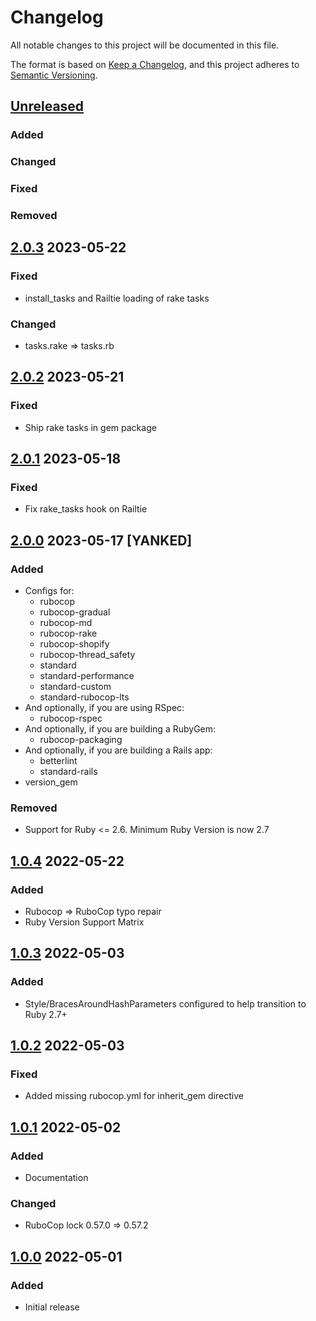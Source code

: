 # Changelog
All notable changes to this project will be documented in this file.

The format is based on [Keep a Changelog](https://keepachangelog.com/en/1.0.0/),
and this project adheres to [Semantic Versioning](https://semver.org/spec/v2.0.0.html).

## [Unreleased]
### Added
### Changed
### Fixed
### Removed

## [2.0.3] 2023-05-22
### Fixed
- install_tasks and Railtie loading of rake tasks
### Changed
- tasks.rake => tasks.rb

## [2.0.2] 2023-05-21
### Fixed
- Ship rake tasks in gem package

## [2.0.1] 2023-05-18
### Fixed
- Fix rake_tasks hook on Railtie

## [2.0.0] 2023-05-17 [YANKED]
### Added
- Configs for:
  - rubocop
  - rubocop-gradual
  - rubocop-md
  - rubocop-rake
  - rubocop-shopify
  - rubocop-thread_safety
  - standard
  - standard-performance
  - standard-custom
  - standard-rubocop-lts
- And optionally, if you are using RSpec:
  - rubocop-rspec
- And optionally, if you are building a RubyGem:
  - rubocop-packaging
- And optionally, if you are building a Rails app:
  - betterlint
  - standard-rails
- version_gem
### Removed
- Support for Ruby <= 2.6. Minimum Ruby Version is now 2.7

## [1.0.4] 2022-05-22
### Added
- Rubocop => RuboCop typo repair
- Ruby Version Support Matrix

## [1.0.3] 2022-05-03
### Added
- Style/BracesAroundHashParameters configured to help transition to Ruby 2.7+

## [1.0.2] 2022-05-03
### Fixed
- Added missing rubocop.yml for inherit_gem directive

## [1.0.1] 2022-05-02
### Added
- Documentation

### Changed
- RuboCop lock 0.57.0 => 0.57.2

## [1.0.0] 2022-05-01
### Added
- Initial release

[Unreleased]: https://github.com/rubocop-lts/rubocop-ruby2_1/compare/v2.0.3...HEAD
[2.0.3]: https://github.com/rubocop-lts/rubocop-ruby2_1/compare/v2.0.2...v2.0.3
[2.0.2]: https://github.com/rubocop-lts/rubocop-ruby2_1/compare/v2.0.1...v2.0.2
[2.0.1]: https://github.com/rubocop-lts/rubocop-ruby2_1/compare/v2.0.0...v2.0.1
[2.0.0]: https://github.com/rubocop-lts/rubocop-ruby2_1/compare/v1.0.4...v2.0.0
[1.0.4]: https://github.com/rubocop-lts/rubocop-ruby2_1/compare/v1.0.3...v1.0.4
[1.0.3]: https://github.com/rubocop-lts/rubocop-ruby2_1/compare/v1.0.2...v1.0.3
[1.0.2]: https://github.com/rubocop-lts/rubocop-ruby2_1/compare/v1.0.1...v1.0.2
[1.0.1]: https://github.com/rubocop-lts/rubocop-ruby2_1/compare/v1.0.0...v1.0.1
[1.0.0]: https://github.com/rubocop-lts/rubocop-ruby2_1/compare/e23c1cb798e1198c7b2dcca40a586b5ad6294348...v1.0.0
